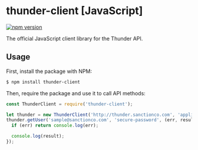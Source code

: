 # thunder-client [JavaScript]
[![npm version](https://badge.fury.io/js/thunder-client.svg)](https://badge.fury.io/js/thunder-client)

The official JavaScript client library for the Thunder API.

## Usage

First, install the package with NPM:

```bash
$ npm install thunder-client
```

Then, require the package and use it to call API methods:

```js
const ThunderClient = require('thunder-client');

let thunder = new ThunderClient('http://thunder.sanctionco.com', 'application', 'secret');
thunder.getUser('sample@sanctionco.com', 'secure-password', (err, result) => {
  if (err) return console.log(err);

  console.log(result);
});
```

